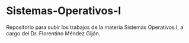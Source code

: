 # Sistemas-Operativos-I
Repositorio para subir los trabajos de la materia Sistemas Operativos I, a cargo del Dr. Florentino Méndez Gijón.
